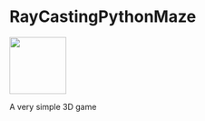 # RayCastingPythonMaze
  
<img src="https://avatars0.githubusercontent.com/u/76776190?s=460&u=8f3943b46a0f1060a462d8a2922319edd9cd241c&v=4" width="100" height="100">

A very simple 3D game 
